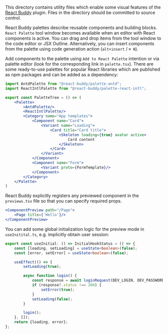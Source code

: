 This directory contains utility files which enable some visual features of the
[React Buddy](https://plugins.jetbrains.com/plugin/17467-react-buddy/) plugin.
Files in the directory should be committed to source control.

React Buddy palettes describe reusable components and building blocks. `React Palette` tool window becomes available
when an editor with React components is active. You can drag and drop items from the tool window to the code editor or
JSX Outline. Alternatively, you can insert components from the palette using code generation action (`alt+insert` /
`⌘ N`).

Add components to the palette using `Add to React Palette` intention or via palette editor (look for the corresponding
link in `palette.tsx`). There are some ready-to-use palettes for popular React libraries which are published as npm
packages and can be added as a dependency:

```jsx
import AntdPalette from "@react-buddy/palette-antd";
import ReactIntlPalette from "@react-buddy/palette-react-intl";

export const PaletteTree = () => (
	<Palette>
		<AntdPalette/>
		<ReactIntlPalette/>
		<Category name="App templates">
			<Component name="Card">
				<Variant name="Loading">
					<Card title="Card title">
						<Skeleton loading={true} avatar active>
							Card content
						</Skeleton>
					</Card>
				</Variant>
			</Component>
			<Component name="Form">
				<Variant proto={FormTemplate}/>
			</Component>
		</Category>
	</Palette>
)
```

React Buddy explicitly registers any previewed component in the `previews.tsx` file so that you can specify required
props.

```jsx
<ComponentPreview path="/Page">
	<Page title={'Hello'}/>
</ComponentPreview>
```

You can add some global initialization logic for the preview mode in `useInitital.ts`,
e.g. implicitly obtain user session:

```typescript
export const useInitial: () => InitialHookStatus = () => {
	const [loading, setLoading] = useState<boolean>(false);
	const [error, setError] = useState<boolean>(false);

	useEffect(() => {
		setLoading(true);

		async function login() {
			const response = await loginRequest(DEV_LOGIN, DEV_PASSWORD);
			if (response?.status !== 200) {
				setError(true);
			}
			setLoading(false);
		}

		login();
	}, []);
	return {loading, error};
};
```